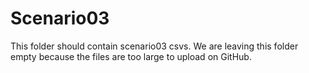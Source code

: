 # Scenario03

This folder should contain scenario03 csvs. We are leaving this folder empty because the files are too large to upload on GitHub.
